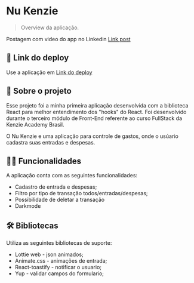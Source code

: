 
# Nu Kenzie

> Overview da aplicação.
> 
Postagem com video do app no Linkedin [Link post](https://www.linkedin.com/feed/update/urn:li:activity:6957330186765774848/)

## 📲 Link do deploy

Use a aplicação em [Link do deploy](https://react-entrega-s1-nu-kenzie-mathsudre.vercel.app/) 

## 📑 Sobre o projeto


Esse projeto foi a minha primeira aplicação desenvolvida com a biblioteca React para melhor entendimento dos "hooks" do React. Foi desenvolvido durante o terceiro módulo de Front-End referente ao curso FullStack da Kenzie Academy Brasil.

O Nu Kenzie e uma aplicação para controle de gastos, onde o usúario cadastra suas entradas e despesas.

## ✍🏻 Funcionalidades

A aplicação conta com as seguintes funcionalidades:

- Cadastro de entrada e despesas;
- Filtro por tipo de transação todos/entradas/despesas;
- Possibilidade de deletar a transação
- Darkmode

## 🛠 Bibliotecas

Utiliza as seguintes bibliotecas de suporte:

- Lottie web - json animados;
- Animate.css - animações de entrada;
- React-toastify - notificar o usuario;
- Yup - validar campos do formulario;
 

